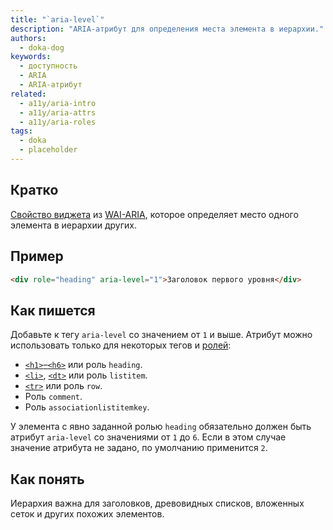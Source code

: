 ```yaml
---
title: "`aria-level`"
description: "ARIA-атрибут для определения места элемента в иерархии."
authors:
  - doka-dog
keywords:
  - доступность
  - ARIA
  - ARIA-атрибут
related:
  - a11y/aria-intro
  - a11y/aria-attrs
  - a11y/aria-roles
tags:
  - doka
  - placeholder
---
```


## Кратко

[Свойство виджета](/a11y/aria-attrs/#atributy-vidzhetov) из [WAI-ARIA](/a11y/aria-intro/#specifikaciya), которое определяет место одного элемента в иерархии других.

## Пример

```html
<div role="heading" aria-level="1">Заголовок первого уровня</div>
```

## Как пишется

Добавьте к тегу `aria-level` со значением от `1` и выше. Атрибут можно использовать только для некоторых тегов и [ролей](/a11y/aria-roles/):

- [`<h1>`–`<h6>`](/html/h1-h6/) или роль `heading`.
- [`<li>`](/html/li/), [`<dt>`](/html/dl-dd-dt/) или роль `listitem`.
- [`<tr>`](/html/tables/#tr) или роль `row`.
- Роль `comment`.
- Роль `associationlistitemkey`.

У элемента с явно заданной ролью `heading` обязательно должен быть атрибут `aria-level` со значениями от `1` до `6`. Если в этом случае значение атрибута не задано, по умолчанию применится `2`.

## Как понять

Иерархия важна для заголовков, древовидных списков, вложенных сеток и других похожих элементов.
